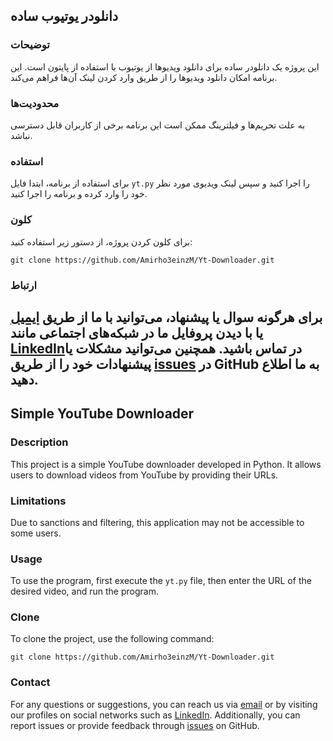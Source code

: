 ## دانلودر یوتیوب ساده

### توضیحات
این پروژه یک دانلودر ساده برای دانلود ویدیوها از یوتیوب با استفاده از پایتون است. این برنامه امکان دانلود ویدیوها را از طریق وارد کردن لینک آن‌ها فراهم می‌کند.

### محدودیت‌ها
به علت تحریم‌ها و فیلترینگ ممکن است این برنامه برخی از کاربران قابل دسترسی نباشد.

### استفاده
برای استفاده از برنامه، ابتدا فایل `yt.py` را اجرا کنید و سپس لینک ویدیوی مورد نظر خود را وارد کرده و برنامه را اجرا کنید.

### کلون
برای کلون کردن پروژه، از دستور زیر استفاده کنید:
```
git clone https://github.com/Amirho3einzM/Yt-Downloader.git
```

### ارتباط
برای هرگونه سوال یا پیشنهاد، می‌توانید با ما از طریق [ایمیل](mailto:amirhosseinmasoomi81@gmail.com) یا با دیدن پروفایل ما در شبکه‌های اجتماعی مانند [LinkedIn](https://www.linkedin.com/in/amirhossein-zm/)در تماس باشید. همچنین می‌توانید مشکلات یا پیشنهادات خود را از طریق [issues](https://github.com/Amirho3einzM/Yt-Downloader/issues) در GitHub به ما اطلاع دهید.
-------------------------------------------------------------------------------------
## Simple YouTube Downloader

### Description
This project is a simple YouTube downloader developed in Python. It allows users to download videos from YouTube by providing their URLs.

### Limitations
Due to sanctions and filtering, this application may not be accessible to some users.

### Usage
To use the program, first execute the `yt.py` file, then enter the URL of the desired video, and run the program.

### Clone
To clone the project, use the following command:
```
git clone https://github.com/Amirho3einzM/Yt-Downloader.git
```

### Contact
For any questions or suggestions, you can reach us via [email](mailto:amirhosseinmasoomi81@gmail.com) or by visiting our profiles on social networks such as [LinkedIn](https://www.linkedin.com/in/amirhossein-zm/). Additionally, you can report issues or provide feedback through [issues](https://github.com/Amirho3einzM/Yt-Downloader/issues) on GitHub.
